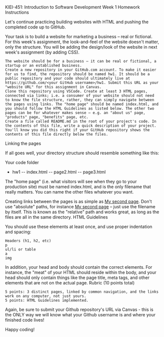 
KIEI-451: Introduction to Software Development
Week 1 Homework Instructions

Let's continue practicing building websites with HTML and pushing the completed code up to GitHub.

Your task is to build a website for marketing a business – real or fictional. For this week's assignment, the look-and-feel of the website doesn't matter, only the structure. You will be adding the design/look of the website in next week's assignment (by adding CSS).

    The website should be for a business – it can be real or fictional, a startup or an established business.
    Create a new repository in your GitHub.com account. To make it easier for us to find, the repository should be named hw1. It should be a public repository and your code should ultimately live at https://github.com/<your GitHub username>/hw1. Submit this URL as your "website URL" for this assignment in Canvas.
    Clone this repository using VSCode. Create at least 3 HTML pages, connected via links; i.e. a consumer of your website should not need to know the file structure, rather, they can simply navigate between the pages using links. The "home page" should be named index.html, and you should follow the HTML Guidelines as listed below. The other two pages can be for whatever makes sense – e.g. an "about us" page, "products" page, "benefits" page, etc.
    Create a file called README.md in the root of your project's code. In the contents of this file, write a quick description of your project. You'll know you did this right if your GitHub repository shows the contents of this file directly below the files.

Linking the pages

If all goes well, your directory structure should resemble something like this:

Your code folder
- hw1
-- index.html
-- page2.html
-- page3.html

The "home page" (i.e. what visitors will see when they go to your production site) must be named index.html, and is the only filename that really matters. You can name the other files whatever you want.

Creating links between the pages is as simple as <a href="page2.html">My second page</a>. Don't use "absolute" paths, for instance <a href="C:\\code\username.github.io\page2.html">My second page</a>  – just use the filename by itself. This is known as the "relative" path and works great, as long as the files are all in the same directory.
HTML Guidelines

You should use these elements at least once, and use proper indentation and spacing:

    Headers (h1, h2, etc)
    p
    ul/li or table
    a
    img

In addition, your head and body should contain the correct elements. For instance, the "meat" of your HTML should reside within the body, and your head should only contain things like the page title, meta tags, and other elements that are not on the actual page.
Rubric (10 points total)

    5 points: 3 distinct pages, linked by common navigation, and the links work on any computer, not just yours.
    5 points: HTML Guidelines implemented.

Again, be sure to submit your Github repository's URL via Canvas - this is the ONLY way we will know what your Github username is and where your finished code lives!

Happy coding!
